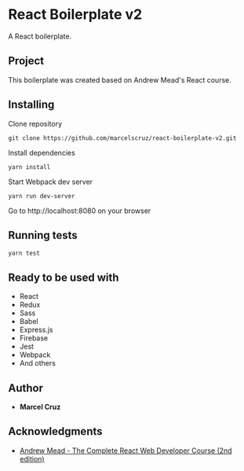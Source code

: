 # React Boilerplate v2

A React boilerplate.

## Project

This boilerplate was created based on Andrew Mead's React course.

## Installing

Clone repository

```
git clone https://github.com/marcelscruz/react-boilerplate-v2.git
```

Install dependencies
```
yarn install
```

Start Webpack dev server
```
yarn run dev-server
```

Go to http://localhost:8080 on your browser

## Running tests

```
yarn test
```

## Ready to be used with

* React
* Redux
* Sass
* Babel
* Express.js
* Firebase
* Jest
* Webpack
* And others

## Author

* **Marcel Cruz**

## Acknowledgments

* [Andrew Mead - The Complete React Web Developer Course (2nd edition)](https://mead.io/)
